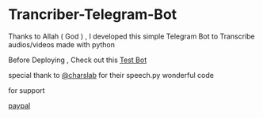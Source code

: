 # Trancriber-Telegram-Bot

Thanks to Allah ( God ) , I developed this simple Telegram Bot to Transcribe audios/videos made with python 

Before Deploying , Check out this [Test Bot ](https://t.me/transhcjj6543bot)


special thank to [@charslab](https://github.com/charslab) for their speech.py wonderful code 

for support 

[paypal](https://www.paypal.com/paypalme/kelectronic89)
